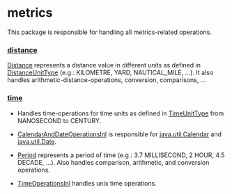 # metrics

This package is responsible for handling all metrics-related operations.

### [distance](https://github.com/vangav/vos_backend/tree/master/src/com/vangav/backend/metrics/distance)

[Distance](https://github.com/vangav/vos_backend/blob/master/src/com/vangav/backend/metrics/distance/Distance.java) represents a distance value in different units as defined in [DistanceUnitType](https://github.com/vangav/vos_backend/blob/master/src/com/vangav/backend/metrics/distance/DistanceUnitType.java) (e.g.: KILOMETRE, YARD, NAUTICAL_MILE, ...). It also handles arithmetic-distance-operations, conversion, comparisons, ...

### [time](https://github.com/vangav/vos_backend/tree/master/src/com/vangav/backend/metrics/time)

+ Handles time-operations for time units as defined in [TimeUnitType](https://github.com/vangav/vos_backend/blob/master/src/com/vangav/backend/metrics/time/TimeUnitType.java) from NANOSECOND to CENTURY.

+ [CalendarAndDateOperationsInl](https://github.com/vangav/vos_backend/blob/master/src/com/vangav/backend/metrics/time/CalendarAndDateOperationsInl.java) is responsible for [java.util.Calendar](https://docs.oracle.com/javase/7/docs/api/java/util/Calendar.html) and [java.util.Date](https://docs.oracle.com/javase/8/docs/api/java/util/Date.html).

+ [Period](https://github.com/vangav/vos_backend/blob/master/src/com/vangav/backend/metrics/time/Period.java) represents a period of time (e.g.: 3.7 MILLISECOND, 2 HOUR, 4.5 DECADE, ...). Also handles comparison, arithmetic, and conversion operations.

+ [TimeOperationsInl](https://github.com/vangav/vos_backend/blob/master/src/com/vangav/backend/metrics/time/TimeOperationsInl.java) handles unix time operations.
